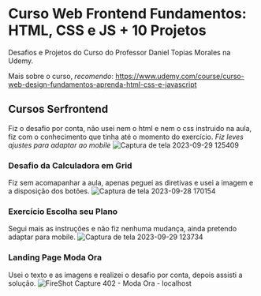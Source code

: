 # Curso Web Frontend Fundamentos: HTML, CSS e JS + 10 Projetos
Desafios e Projetos do Curso do Professor Daniel Topias Morales na Udemy.

Mais sobre o curso, *recomendo*: https://www.udemy.com/course/curso-web-design-fundamentos-aprenda-html-css-e-javascript

## Cursos Serfrontend
Fiz o desafio por conta, não usei nem o html e nem o css instruido na aula, fiz com o conhecimento que tinha até o momento do exercício. 
*Fiz leves ajustes para adaptar ao mobile*
![Captura de tela 2023-09-29 125409](https://github.com/devtbraga/curso-CSS-daniel-topias-serliv-udemy/assets/40052185/7802c17e-389d-478b-a877-a0a0f37dc618)


### Desafio da Calculadora em Grid
Fiz sem acomapanhar a aula, apenas peguei as diretivas e usei a imagem e a disposição dos botões.
![Captura de tela 2023-09-28 170154](https://github.com/devtbraga/curso-CSS-daniel-topias-serliv-udemy/assets/40052185/7f992526-f0bc-4124-89e8-3d0d8857a836)


### Exercício Escolha seu Plano
Segui mais as instruções e não fiz nenhuma mudança, ainda pretendo adaptar para mobile.
![Captura de tela 2023-09-29 123734](https://github.com/devtbraga/curso-CSS-daniel-topias-serliv-udemy/assets/40052185/4ecbf176-662a-405b-a602-d58ff6437eeb)


### Landing Page Moda Ora
Usei o texto e as imagens e realizei o desafio por conta, depois assisti a solução.
![FireShot Capture 402 - Moda Ora - localhost](https://github.com/devtbraga/curso-CSS-daniel-topias-serliv-udemy/assets/40052185/c7cd3b52-eec1-47f7-9957-5ae0eb31fd57)
